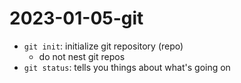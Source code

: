 # 2023-01-05-git

- `git init`: initialize git repository (repo)
	- do not nest git repos
- `git status`: tells you things about what's going on

